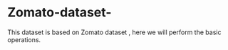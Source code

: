 # Zomato-dataset-
This dataset is based on Zomato dataset , here we will perform the basic operations. 
